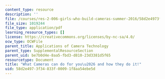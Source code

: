 ```yaml
---
content_type: resource
description: ''
file: /courses/res-2-006-girls-who-build-cameras-summer-2016/58d2e4973f34833f00091f8aa54ebe5d_MITRES_2_006SUM16_Kris.pdf
file_size: 1019244
file_type: application/pdf
learning_resource_types: []
license: https://creativecommons.org/licenses/by-nc-sa/4.0/
ocw_type: OCWFile
parent_title: Applications of Camera Technology
parent_type: SupplementalResourceSection
parent_uid: be7b0d4e-8aa5-fbd3-d810-23d3381d5f65
resourcetype: Document
title: "What Cameras can do for you\u2026 and how they do it!"
uid: 58d2e497-3f34-833f-0009-1f8aa54ebe5d
---
```

